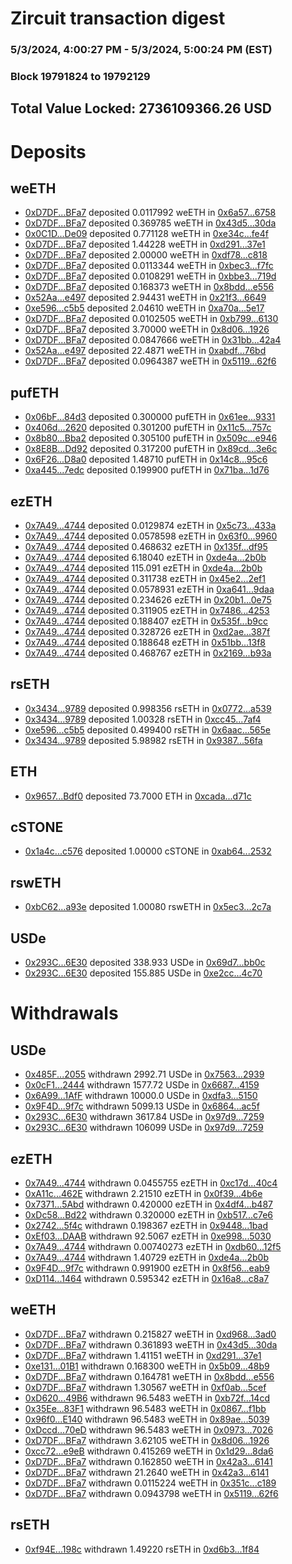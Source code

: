 # Zircuit transaction digest
### 5/3/2024, 4:00:27 PM - 5/3/2024, 5:00:24 PM (EST)
### Block 19791824 to 19792129

## Total Value Locked: 2736109366.26 USD

# Deposits
## weETH
- [0xD7DF...BFa7](https://etherscan.io/address/0xD7DF7E085214743530afF339aFC420c7c720BFa7) deposited 0.0117992 weETH in [0x6a57...6758](https://etherscan.io/tx/0xD7DF7E085214743530afF339aFC420c7c720BFa7)
- [0xD7DF...BFa7](https://etherscan.io/address/0xD7DF7E085214743530afF339aFC420c7c720BFa7) deposited 0.369785 weETH in [0x43d5...30da](https://etherscan.io/tx/0xD7DF7E085214743530afF339aFC420c7c720BFa7)
- [0x0C1D...De09](https://etherscan.io/address/0x0C1Ddb26277CB675697C73394c5C0f217Ff4De09) deposited 0.771128 weETH in [0xe34c...fe4f](https://etherscan.io/tx/0x0C1Ddb26277CB675697C73394c5C0f217Ff4De09)
- [0xD7DF...BFa7](https://etherscan.io/address/0xD7DF7E085214743530afF339aFC420c7c720BFa7) deposited 1.44228 weETH in [0xd291...37e1](https://etherscan.io/tx/0xD7DF7E085214743530afF339aFC420c7c720BFa7)
- [0xD7DF...BFa7](https://etherscan.io/address/0xD7DF7E085214743530afF339aFC420c7c720BFa7) deposited 2.00000 weETH in [0xdf78...c818](https://etherscan.io/tx/0xD7DF7E085214743530afF339aFC420c7c720BFa7)
- [0xD7DF...BFa7](https://etherscan.io/address/0xD7DF7E085214743530afF339aFC420c7c720BFa7) deposited 0.0113344 weETH in [0xbec3...f7fc](https://etherscan.io/tx/0xD7DF7E085214743530afF339aFC420c7c720BFa7)
- [0xD7DF...BFa7](https://etherscan.io/address/0xD7DF7E085214743530afF339aFC420c7c720BFa7) deposited 0.0108291 weETH in [0xbbe3...719d](https://etherscan.io/tx/0xD7DF7E085214743530afF339aFC420c7c720BFa7)
- [0xD7DF...BFa7](https://etherscan.io/address/0xD7DF7E085214743530afF339aFC420c7c720BFa7) deposited 0.168373 weETH in [0x8bdd...e556](https://etherscan.io/tx/0xD7DF7E085214743530afF339aFC420c7c720BFa7)
- [0x52Aa...e497](https://etherscan.io/address/0x52Aa899454998Be5b000Ad077a46Bbe360F4e497) deposited 2.94431 weETH in [0x21f3...6649](https://etherscan.io/tx/0x52Aa899454998Be5b000Ad077a46Bbe360F4e497)
- [0xe596...c5b5](https://etherscan.io/address/0xe596607344348723Aa3E9a1A8551577dcCa6c5b5) deposited 2.04610 weETH in [0xa70a...5e17](https://etherscan.io/tx/0xe596607344348723Aa3E9a1A8551577dcCa6c5b5)
- [0xD7DF...BFa7](https://etherscan.io/address/0xD7DF7E085214743530afF339aFC420c7c720BFa7) deposited 0.0102505 weETH in [0xb799...6130](https://etherscan.io/tx/0xD7DF7E085214743530afF339aFC420c7c720BFa7)
- [0xD7DF...BFa7](https://etherscan.io/address/0xD7DF7E085214743530afF339aFC420c7c720BFa7) deposited 3.70000 weETH in [0x8d06...1926](https://etherscan.io/tx/0xD7DF7E085214743530afF339aFC420c7c720BFa7)
- [0xD7DF...BFa7](https://etherscan.io/address/0xD7DF7E085214743530afF339aFC420c7c720BFa7) deposited 0.0847666 weETH in [0x31bb...42a4](https://etherscan.io/tx/0xD7DF7E085214743530afF339aFC420c7c720BFa7)
- [0x52Aa...e497](https://etherscan.io/address/0x52Aa899454998Be5b000Ad077a46Bbe360F4e497) deposited 22.4871 weETH in [0xabdf...76bd](https://etherscan.io/tx/0x52Aa899454998Be5b000Ad077a46Bbe360F4e497)
- [0xD7DF...BFa7](https://etherscan.io/address/0xD7DF7E085214743530afF339aFC420c7c720BFa7) deposited 0.0964387 weETH in [0x5119...62f6](https://etherscan.io/tx/0xD7DF7E085214743530afF339aFC420c7c720BFa7)
## pufETH
- [0x06bF...84d3](https://etherscan.io/address/0x06bF0460DA579c52DE0356423dfe9979b54C84d3) deposited 0.300000 pufETH in [0x61ee...9331](https://etherscan.io/tx/0x06bF0460DA579c52DE0356423dfe9979b54C84d3)
- [0x406d...2620](https://etherscan.io/address/0x406d1D2e55311ac6C2713D672Ca327d154572620) deposited 0.301200 pufETH in [0x11c5...757c](https://etherscan.io/tx/0x406d1D2e55311ac6C2713D672Ca327d154572620)
- [0x8b80...Bba2](https://etherscan.io/address/0x8b802c1F0774cd5282B003deC23B3D7e49C8Bba2) deposited 0.305100 pufETH in [0x509c...e946](https://etherscan.io/tx/0x8b802c1F0774cd5282B003deC23B3D7e49C8Bba2)
- [0x8E8B...Dd92](https://etherscan.io/address/0x8E8Bda7ab448F059fA60e811997aa3Ff3031Dd92) deposited 0.317200 pufETH in [0x89cd...3e6c](https://etherscan.io/tx/0x8E8Bda7ab448F059fA60e811997aa3Ff3031Dd92)
- [0x6F26...D8a0](https://etherscan.io/address/0x6F26a037D259aCC491Daaca1eb9EfB65a1ACD8a0) deposited 1.48710 pufETH in [0x14c8...95c6](https://etherscan.io/tx/0x6F26a037D259aCC491Daaca1eb9EfB65a1ACD8a0)
- [0xa445...7edc](https://etherscan.io/address/0xa445E6814E4775bCBc63653D970cB36b22a87edc) deposited 0.199900 pufETH in [0x71ba...1d76](https://etherscan.io/tx/0xa445E6814E4775bCBc63653D970cB36b22a87edc)
## ezETH
- [0x7A49...4744](https://etherscan.io/address/0x7A493Be5c2ce014cD049Bf178a1ac0Db1B434744) deposited 0.0129874 ezETH in [0x5c73...433a](https://etherscan.io/tx/0x7A493Be5c2ce014cD049Bf178a1ac0Db1B434744)
- [0x7A49...4744](https://etherscan.io/address/0x7A493Be5c2ce014cD049Bf178a1ac0Db1B434744) deposited 0.0578598 ezETH in [0x63f0...9960](https://etherscan.io/tx/0x7A493Be5c2ce014cD049Bf178a1ac0Db1B434744)
- [0x7A49...4744](https://etherscan.io/address/0x7A493Be5c2ce014cD049Bf178a1ac0Db1B434744) deposited 0.468632 ezETH in [0x135f...df95](https://etherscan.io/tx/0x7A493Be5c2ce014cD049Bf178a1ac0Db1B434744)
- [0x7A49...4744](https://etherscan.io/address/0x7A493Be5c2ce014cD049Bf178a1ac0Db1B434744) deposited 6.18040 ezETH in [0xde4a...2b0b](https://etherscan.io/tx/0x7A493Be5c2ce014cD049Bf178a1ac0Db1B434744)
- [0x7A49...4744](https://etherscan.io/address/0x7A493Be5c2ce014cD049Bf178a1ac0Db1B434744) deposited 115.091 ezETH in [0xde4a...2b0b](https://etherscan.io/tx/0x7A493Be5c2ce014cD049Bf178a1ac0Db1B434744)
- [0x7A49...4744](https://etherscan.io/address/0x7A493Be5c2ce014cD049Bf178a1ac0Db1B434744) deposited 0.311738 ezETH in [0x45e2...2ef1](https://etherscan.io/tx/0x7A493Be5c2ce014cD049Bf178a1ac0Db1B434744)
- [0x7A49...4744](https://etherscan.io/address/0x7A493Be5c2ce014cD049Bf178a1ac0Db1B434744) deposited 0.0578931 ezETH in [0xa641...9daa](https://etherscan.io/tx/0x7A493Be5c2ce014cD049Bf178a1ac0Db1B434744)
- [0x7A49...4744](https://etherscan.io/address/0x7A493Be5c2ce014cD049Bf178a1ac0Db1B434744) deposited 0.234626 ezETH in [0x20b1...0e75](https://etherscan.io/tx/0x7A493Be5c2ce014cD049Bf178a1ac0Db1B434744)
- [0x7A49...4744](https://etherscan.io/address/0x7A493Be5c2ce014cD049Bf178a1ac0Db1B434744) deposited 0.311905 ezETH in [0x7486...4253](https://etherscan.io/tx/0x7A493Be5c2ce014cD049Bf178a1ac0Db1B434744)
- [0x7A49...4744](https://etherscan.io/address/0x7A493Be5c2ce014cD049Bf178a1ac0Db1B434744) deposited 0.188407 ezETH in [0x535f...b9cc](https://etherscan.io/tx/0x7A493Be5c2ce014cD049Bf178a1ac0Db1B434744)
- [0x7A49...4744](https://etherscan.io/address/0x7A493Be5c2ce014cD049Bf178a1ac0Db1B434744) deposited 0.328726 ezETH in [0xd2ae...387f](https://etherscan.io/tx/0x7A493Be5c2ce014cD049Bf178a1ac0Db1B434744)
- [0x7A49...4744](https://etherscan.io/address/0x7A493Be5c2ce014cD049Bf178a1ac0Db1B434744) deposited 0.188648 ezETH in [0x51bb...13f8](https://etherscan.io/tx/0x7A493Be5c2ce014cD049Bf178a1ac0Db1B434744)
- [0x7A49...4744](https://etherscan.io/address/0x7A493Be5c2ce014cD049Bf178a1ac0Db1B434744) deposited 0.468767 ezETH in [0x2169...b93a](https://etherscan.io/tx/0x7A493Be5c2ce014cD049Bf178a1ac0Db1B434744)
## rsETH
- [0x3434...9789](https://etherscan.io/address/0x34349c5569e7B846c3558961552D2202760A9789) deposited 0.998356 rsETH in [0x0772...a539](https://etherscan.io/tx/0x34349c5569e7B846c3558961552D2202760A9789)
- [0x3434...9789](https://etherscan.io/address/0x34349c5569e7B846c3558961552D2202760A9789) deposited 1.00328 rsETH in [0xcc45...7af4](https://etherscan.io/tx/0x34349c5569e7B846c3558961552D2202760A9789)
- [0xe596...c5b5](https://etherscan.io/address/0xe596607344348723Aa3E9a1A8551577dcCa6c5b5) deposited 0.499400 rsETH in [0x6aac...565e](https://etherscan.io/tx/0xe596607344348723Aa3E9a1A8551577dcCa6c5b5)
- [0x3434...9789](https://etherscan.io/address/0x34349c5569e7B846c3558961552D2202760A9789) deposited 5.98982 rsETH in [0x9387...56fa](https://etherscan.io/tx/0x34349c5569e7B846c3558961552D2202760A9789)
## ETH
- [0x9657...Bdf0](https://etherscan.io/address/0x9657B21b4Ed0883fef1E9725Db8F9c43aD43Bdf0) deposited 73.7000 ETH in [0xcada...d71c](https://etherscan.io/tx/0x9657B21b4Ed0883fef1E9725Db8F9c43aD43Bdf0)
## cSTONE
- [0x1a4c...c576](https://etherscan.io/address/0x1a4c7b5E3bD7cDb160Fe65F626581BD63f45c576) deposited 1.00000 cSTONE in [0xab64...2532](https://etherscan.io/tx/0x1a4c7b5E3bD7cDb160Fe65F626581BD63f45c576)
## rswETH
- [0xbC62...a93e](https://etherscan.io/address/0xbC62ee4a55a7ffE84E2829936Fcc08F23557a93e) deposited 1.00080 rswETH in [0x5ec3...2c7a](https://etherscan.io/tx/0xbC62ee4a55a7ffE84E2829936Fcc08F23557a93e)
## USDe
- [0x293C...6E30](https://etherscan.io/address/0x293C6937D8D82e05B01335F7B33FBA0c8e256E30) deposited 338.933 USDe in [0x69d7...bb0c](https://etherscan.io/tx/0x293C6937D8D82e05B01335F7B33FBA0c8e256E30)
- [0x293C...6E30](https://etherscan.io/address/0x293C6937D8D82e05B01335F7B33FBA0c8e256E30) deposited 155.885 USDe in [0xe2cc...4c70](https://etherscan.io/tx/0x293C6937D8D82e05B01335F7B33FBA0c8e256E30)
# Withdrawals
## USDe
- [0x485F...2055](https://etherscan.io/address/0x485F260525EC5B77589DA26BE4168b1a5C5a2055) withdrawn 2992.71 USDe in [0x7563...2939](https://etherscan.io/tx/0x485F260525EC5B77589DA26BE4168b1a5C5a2055)
- [0x0cF1...2444](https://etherscan.io/address/0x0cF1F10e36261088CdFd9d3a8682a54De0002444) withdrawn 1577.72 USDe in [0x6687...4159](https://etherscan.io/tx/0x0cF1F10e36261088CdFd9d3a8682a54De0002444)
- [0x6A99...1AfF](https://etherscan.io/address/0x6A99DaDC216A83AdB0191C264A1774e82fD31AfF) withdrawn 10000.0 USDe in [0xdfa3...5150](https://etherscan.io/tx/0x6A99DaDC216A83AdB0191C264A1774e82fD31AfF)
- [0x9F4D...9f7c](https://etherscan.io/address/0x9F4D52F8BdBE3b6BBA8d3B18c4f54a14ae539f7c) withdrawn 5099.13 USDe in [0x6864...ac5f](https://etherscan.io/tx/0x9F4D52F8BdBE3b6BBA8d3B18c4f54a14ae539f7c)
- [0x293C...6E30](https://etherscan.io/address/0x293C6937D8D82e05B01335F7B33FBA0c8e256E30) withdrawn 3617.84 USDe in [0x97d9...7259](https://etherscan.io/tx/0x293C6937D8D82e05B01335F7B33FBA0c8e256E30)
- [0x293C...6E30](https://etherscan.io/address/0x293C6937D8D82e05B01335F7B33FBA0c8e256E30) withdrawn 106099 USDe in [0x97d9...7259](https://etherscan.io/tx/0x293C6937D8D82e05B01335F7B33FBA0c8e256E30)
## ezETH
- [0x7A49...4744](https://etherscan.io/address/0x7A493Be5c2ce014cD049Bf178a1ac0Db1B434744) withdrawn 0.0455755 ezETH in [0xc17d...40c4](https://etherscan.io/tx/0x7A493Be5c2ce014cD049Bf178a1ac0Db1B434744)
- [0xA11c...462E](https://etherscan.io/address/0xA11c6978d1420C093bF638575E1e65C8d1ac462E) withdrawn 2.21510 ezETH in [0x0f39...4b6e](https://etherscan.io/tx/0xA11c6978d1420C093bF638575E1e65C8d1ac462E)
- [0x7371...5Abd](https://etherscan.io/address/0x737149DC2C8572a78927D3438e91d4B1ae445Abd) withdrawn 0.420000 ezETH in [0x4df4...b487](https://etherscan.io/tx/0x737149DC2C8572a78927D3438e91d4B1ae445Abd)
- [0xDc58...Bd22](https://etherscan.io/address/0xDc58e17CBB31cB97AFEBEBD54196266243EcBd22) withdrawn 0.320000 ezETH in [0xb517...c7e6](https://etherscan.io/tx/0xDc58e17CBB31cB97AFEBEBD54196266243EcBd22)
- [0x2742...5f4c](https://etherscan.io/address/0x2742A436072083a78607A7dc34274528AA7D5f4c) withdrawn 0.198367 ezETH in [0x9448...1bad](https://etherscan.io/tx/0x2742A436072083a78607A7dc34274528AA7D5f4c)
- [0xEf03...DAAB](https://etherscan.io/address/0xEf0391ccbebf15fc84334D9630255093754cDAAB) withdrawn 92.5067 ezETH in [0xe998...5030](https://etherscan.io/tx/0xEf0391ccbebf15fc84334D9630255093754cDAAB)
- [0x7A49...4744](https://etherscan.io/address/0x7A493Be5c2ce014cD049Bf178a1ac0Db1B434744) withdrawn 0.00740273 ezETH in [0xdb60...12f5](https://etherscan.io/tx/0x7A493Be5c2ce014cD049Bf178a1ac0Db1B434744)
- [0x7A49...4744](https://etherscan.io/address/0x7A493Be5c2ce014cD049Bf178a1ac0Db1B434744) withdrawn 1.40729 ezETH in [0xde4a...2b0b](https://etherscan.io/tx/0x7A493Be5c2ce014cD049Bf178a1ac0Db1B434744)
- [0x9F4D...9f7c](https://etherscan.io/address/0x9F4D52F8BdBE3b6BBA8d3B18c4f54a14ae539f7c) withdrawn 0.991900 ezETH in [0x8f56...eab9](https://etherscan.io/tx/0x9F4D52F8BdBE3b6BBA8d3B18c4f54a14ae539f7c)
- [0xD114...1464](https://etherscan.io/address/0xD1147A6fd9D24c7110abeCE3A218800306071464) withdrawn 0.595342 ezETH in [0x16a8...c8a7](https://etherscan.io/tx/0xD1147A6fd9D24c7110abeCE3A218800306071464)
## weETH
- [0xD7DF...BFa7](https://etherscan.io/address/0xD7DF7E085214743530afF339aFC420c7c720BFa7) withdrawn 0.215827 weETH in [0xd968...3ad0](https://etherscan.io/tx/0xD7DF7E085214743530afF339aFC420c7c720BFa7)
- [0xD7DF...BFa7](https://etherscan.io/address/0xD7DF7E085214743530afF339aFC420c7c720BFa7) withdrawn 0.361893 weETH in [0x43d5...30da](https://etherscan.io/tx/0xD7DF7E085214743530afF339aFC420c7c720BFa7)
- [0xD7DF...BFa7](https://etherscan.io/address/0xD7DF7E085214743530afF339aFC420c7c720BFa7) withdrawn 1.41151 weETH in [0xd291...37e1](https://etherscan.io/tx/0xD7DF7E085214743530afF339aFC420c7c720BFa7)
- [0xe131...01B1](https://etherscan.io/address/0xe13182C2d7f4b65cBAcD7B1Af879381A3f3801B1) withdrawn 0.168300 weETH in [0x5b09...48b9](https://etherscan.io/tx/0xe13182C2d7f4b65cBAcD7B1Af879381A3f3801B1)
- [0xD7DF...BFa7](https://etherscan.io/address/0xD7DF7E085214743530afF339aFC420c7c720BFa7) withdrawn 0.164781 weETH in [0x8bdd...e556](https://etherscan.io/tx/0xD7DF7E085214743530afF339aFC420c7c720BFa7)
- [0xD7DF...BFa7](https://etherscan.io/address/0xD7DF7E085214743530afF339aFC420c7c720BFa7) withdrawn 1.30567 weETH in [0xf0ab...5cef](https://etherscan.io/tx/0xD7DF7E085214743530afF339aFC420c7c720BFa7)
- [0xD620...49B6](https://etherscan.io/address/0xD620a44F8153E52c2af5E2Eb3CC1653ED04c49B6) withdrawn 96.5483 weETH in [0xb72f...14cd](https://etherscan.io/tx/0xD620a44F8153E52c2af5E2Eb3CC1653ED04c49B6)
- [0x35Ee...83F1](https://etherscan.io/address/0x35EeE3cF9d0Ea72AE002Ae2c1E7Fa3CDc23783F1) withdrawn 96.5483 weETH in [0x0867...f1bb](https://etherscan.io/tx/0x35EeE3cF9d0Ea72AE002Ae2c1E7Fa3CDc23783F1)
- [0x96f0...E140](https://etherscan.io/address/0x96f050b2785b6d4dCc73c3F637C935c014B8E140) withdrawn 96.5483 weETH in [0x89ae...5039](https://etherscan.io/tx/0x96f050b2785b6d4dCc73c3F637C935c014B8E140)
- [0xDccd...70eD](https://etherscan.io/address/0xDccd62fA244B463e17B8beB7b7b9D8490F9e70eD) withdrawn 96.5483 weETH in [0x0973...7026](https://etherscan.io/tx/0xDccd62fA244B463e17B8beB7b7b9D8490F9e70eD)
- [0xD7DF...BFa7](https://etherscan.io/address/0xD7DF7E085214743530afF339aFC420c7c720BFa7) withdrawn 3.62105 weETH in [0x8d06...1926](https://etherscan.io/tx/0xD7DF7E085214743530afF339aFC420c7c720BFa7)
- [0xcc72...e9eB](https://etherscan.io/address/0xcc720bB422F0fC1081ED72Ab5f47524E70B3e9eB) withdrawn 0.415269 weETH in [0x1d29...8da6](https://etherscan.io/tx/0xcc720bB422F0fC1081ED72Ab5f47524E70B3e9eB)
- [0xD7DF...BFa7](https://etherscan.io/address/0xD7DF7E085214743530afF339aFC420c7c720BFa7) withdrawn 0.162850 weETH in [0x42a3...6141](https://etherscan.io/tx/0xD7DF7E085214743530afF339aFC420c7c720BFa7)
- [0xD7DF...BFa7](https://etherscan.io/address/0xD7DF7E085214743530afF339aFC420c7c720BFa7) withdrawn 21.2640 weETH in [0x42a3...6141](https://etherscan.io/tx/0xD7DF7E085214743530afF339aFC420c7c720BFa7)
- [0xD7DF...BFa7](https://etherscan.io/address/0xD7DF7E085214743530afF339aFC420c7c720BFa7) withdrawn 0.0115224 weETH in [0x351c...c189](https://etherscan.io/tx/0xD7DF7E085214743530afF339aFC420c7c720BFa7)
- [0xD7DF...BFa7](https://etherscan.io/address/0xD7DF7E085214743530afF339aFC420c7c720BFa7) withdrawn 0.0943798 weETH in [0x5119...62f6](https://etherscan.io/tx/0xD7DF7E085214743530afF339aFC420c7c720BFa7)
## rsETH
- [0xf94E...198c](https://etherscan.io/address/0xf94E58Ec0597f71D217412ABb1c4210d4E7c198c) withdrawn 1.49220 rsETH in [0xd6b3...1f84](https://etherscan.io/tx/0xf94E58Ec0597f71D217412ABb1c4210d4E7c198c)
